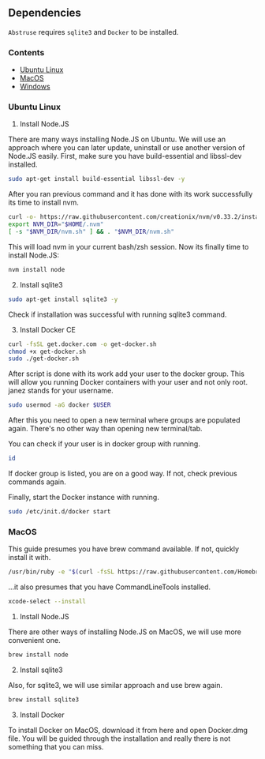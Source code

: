 ## Dependencies

`Abstruse` requires `sqlite3` and `Docker` to be installed.

### Contents

* [Ubuntu Linux](#ubuntu-linux)
* [MacOS](#macos)
* [Windows](#windows)


### Ubuntu Linux

1. Install Node.JS

There are many ways installing Node.JS on Ubuntu. We will use an approach where you can later update, uninstall or use another version of Node.JS easily.
First, make sure you have build-essential and libssl-dev installed.

```sh
sudo apt-get install build-essential libssl-dev -y
```

After you ran previous command and it has done with its work successfully its time to install nvm.

```sh
curl -o- https://raw.githubusercontent.com/creationix/nvm/v0.33.2/install.sh | bash
export NVM_DIR="$HOME/.nvm"
[ -s "$NVM_DIR/nvm.sh" ] && . "$NVM_DIR/nvm.sh"
```

This will load nvm in your current bash/zsh session. Now its finally time to install Node.JS:

```sh
nvm install node
```

2. Install sqlite3

```sh
sudo apt-get install sqlite3 -y
```

Check if installation was successful with running sqlite3 command.

3. Install Docker CE

```sh
curl -fsSL get.docker.com -o get-docker.sh
chmod +x get-docker.sh
sudo ./get-docker.sh
```

After script is done with its work add your user to the docker group. This will allow you running Docker containers with your user and not only root. janez stands for your username.

```sh
sudo usermod -aG docker $USER
```

After this you need to open a new terminal where groups are populated again. There's no other way than opening new terminal/tab.

You can check if your user is in docker group with running.

```sh
id
```

If docker group is listed, you are on a good way. If not, check previous commands again.

Finally, start the Docker instance with running.

```sh
sudo /etc/init.d/docker start
```

### MacOS

This guide presumes you have brew command available. If not, quickly install it with.

```sh
/usr/bin/ruby -e "$(curl -fsSL https://raw.githubusercontent.com/Homebrew/install/master/install)"
```

...it also presumes that you have CommandLineTools installed.

```sh
xcode-select --install
```

1. Install Node.JS

There are other ways of installing Node.JS on MacOS, we will use more convenient one.

```sh
brew install node
```

2. Install sqlite3

Also, for sqlite3, we will use similar approach and use brew again.

```sh
brew install sqlite3
```

3. Install Docker

To install Docker on MacOS, download it from here and open Docker.dmg file. You will be guided through the installation and really there is not something that you can miss.
